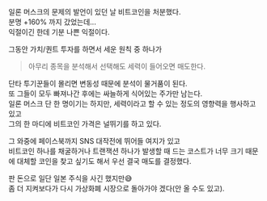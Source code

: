 일론 머스크의 문제의 발언이 있던 날 비트코인을 처분했다.  
분명 +160% 까지 갔었는데...  
익절이긴 한데 기분 나쁜 익절이다.  

그동안 가치/퀀트 투자를 하면서 세운 원칙 중 하나가

> 아무리 종목을 분석해서 선택해도 세력이 들어오면 매도한다.  

단타 투기꾼들이 몰리면 변동성 때문에 분석이 물거품이 된다.  
또 그들이 모두 빠져나간 후에는 싸늘하게 식어있는 주가만 남는다.  
일론 머스크 단 한 명이기는 하지만, 세력이라고 할 수 있는 정도의 영향력을 행사하고 있고  
그의 한 마디에 비트코인 가격은 널뛰기를 하고 있다.  

그 와중에 페이스북까지 SNS 대작전에 뛰어들 여지가 있고  
비트코인 하나를 채굴하거나 트랜잭션 하나가 발생할 때 드는 코스트가 너무 크기 때문에 대체할 코인을 찾고 싶기도 해서 우선 결국 매도를 결정했다.  

판 돈으로 일단 일본 주식을 사긴 했지만😅  
좀 더 지켜보다가 다시 가상화폐 시장으로 돌아가야 겠다(안 올 수도 있고).